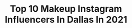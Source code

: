 ---
title: Top 10 Makeup Instagram Influencers In Dallas In 2021
description: >-
  Find top makeup Instagram influencers in Dallas in 2021. Most popular hashtags: #makeup #dallas #makeuplooks #dallasmua.
platform: Instagram
hits: 151
text_top: Identify the most popular Instagram profiles on inBeat.
text_bottom: Our database holds 151 Instagram influencers like this in Dallas, United States for you to pitch.
profiles:
  - username: "thaoweezy123"
    fullname: >-
      Thaoweezy123
    bio: >-
      ❤️Notpolish.com❤️ 💌thao1nguy3n@yahoo.com 🌴San Diego🌴 ⬇️YOUTUBE LINK ⬇️
    location: "United States"
    followers: 108506
    engagement: 181
    commentsToLikes: 0.105603
    id: ck14jhldckdym0i190evcdw3i
    verified: false
    hashtags: "#weddingideas, #nailstagram, #nailmagazine, #nailswag"
  - username: "victoriavixx"
    fullname: >-
      Victoria 💄
    bio: >-
      Dallas Texas @singletontattoo 📍 @ejaytattoo💚 @novalbernal 👧🏻 @ezrabernal 👶🏻 🙏🏼✝️
    location: "United States"
    followers: 5747
    engagement: 734
    commentsToLikes: 0.083211
    id: ck8t7duv8gfyl0j78btstqim1
    verified: false
    hashtags: "#dallas, #dallasmom, #blondehair, #makeuplooks"
  - username: "itsgoldenpiece"
    fullname: >-
      ＭΛＣＫΞＮＺΞΞ 🇯🇲
    bio: >-
      ✨CEO @itsgoldenpieceboutique ✨International Published Model MUA UNT’22 ✨Graphic Design @thegoldengraphics @touchedbygolden DTX📍
    location: "United States"
    followers: 4388
    engagement: 950
    commentsToLikes: 0.044272
    id: ck6u43g0g1gnj0j71prekiuss
    verified: false
    hashtags: "#makeupblogger, #bazaar, #bia, #makeupoftheday"
  - username: "valencarvajal94"
    fullname: >-
      𝑉𝑎𝑙𝑒𝑛𝑡𝑖𝑛𝑎 𝐶𝑎𝑟𝑣𝑎𝑗𝑎𝑙💕💕
    bio: >-
      𝒟𝒶𝓁𝓁𝒶𝓈 -𝒯𝒳🏠 Mom of two 👦🏻👧🏻 COLOMBIA-ESPAÑA-USA 🇨🇴🇪🇸🇺🇸 #latina#mom#texas#goodvibes
    location: "United States"
    followers: 20100
    engagement: 499
    commentsToLikes: 0.029075
    id: ckap91zw4qvo00i78m2cfbr8h
    verified: false
    hashtags: "#texas, #espan, #love, #dallas"
  - username: "ruby_avelar"
    fullname: >-
      Dallas Makeup Artist
    bio: >-
      ➖ DFW MUA 📍 ➖ Collab? 💕 DM me ➖ Texas Gal🌵 ➖ For booking DM client page @fabulousbyruby ➖ Subscribe to my YouTube channel🎥
    location: "United States"
    followers: 14619
    engagement: 1245
    commentsToLikes: 0.027232
    id: ck0vwcydet4zc0i19j7vc8kl9
    verified: false
    hashtags: "#bohowestern, #outfit, #dallas, #ootdfashion"
  - username: "e.g.beautystudio"
    fullname: >-
      Eloy Dallas Makeup Artist
    bio: >-
      Eloy Guerra Dallas 💄 Professional Makeup Artist 📷 Beauty Photographer 📩 Booking: bookingeloy@gmail.com
    location: "United States"
    followers: 19945
    engagement: 215
    commentsToLikes: 0.050355
    id: ck5zocpslq9ni0i14c359mfmv
    verified: false
    hashtags: "#dallasmua, #maccosmetics, #dallasmakeupartist, #makeupforblackwomen"
  - username: "thestyleride"
    fullname: >-
      M Λ Η I
    bio: >-
      Mom | Fashion | Beauty | Travel | YouTuber Email Me 📨- thestyleride@gmail.com 📍Dallas TX 🇺🇸 FB👤 | Snapchat👻 | twitter🐦: @thestyleride Blog👩🏼‍💻👇
    location: "United States"
    followers: 110185
    engagement: 162
    commentsToLikes: 0.114484
    id: ck5q9cqi1ag5l0i11frmsb2u9
    verified: false
    hashtags: "#miamibloggers, #aidanmattox, #luxuryblogger, #myapmoment"
  - username: "mirandaxsasha"
    fullname: >-
      𝙈𝙄𝙍𝘼𝙉𝘿𝘼 𝙎𝘼𝙎𝙃𝘼| MODEL| Dallas
    bio: >-
      Dallas, TX • 📍Montego Bay, JA MANAGED BY: @big_escada_ OWNER OF: @shopklassi FOLLOW & BOOK @beautyxsashaa 💎 #DallasModel
    location: "United States"
    followers: 21115
    engagement: 251
    commentsToLikes: 0.052955
    id: ck5c4ub5z24ex0i116ld2lx5a
    verified: false
    hashtags: "#creativeprocess, #likeforlikes, #photo, #happy"
  - username: "kassybby_mua"
    fullname: >-
      Kass
    bio: >-
      Makeup & fashion lover 💄💅🏻 Dallas Tx 📍/Jerécuaro Gto 🇲🇽 E-mail:kassrojas8@gmail.com Tik Tok 🌸 kassybby_mua Suscríbete a mi canal 🎥 🌸
    location: "United States"
    followers: 12998
    engagement: 871
    commentsToLikes: 0.072541
    id: ck8t5elgl9vvh0j784dzti33s
    verified: false
    hashtags: "#softglam, #fashionnova, #mexicana, #glamour"
  - username: "edelinfalcon"
    fullname: >-
      Edelin Y Falcon
    bio: >-
      TAMUK’24 ✞ Pr/Collab’s - email or DM 💌
    location: "United States"
    followers: 4619
    engagement: 1143
    commentsToLikes: 0.085616
    id: ck5zpeizysj2a0i14piotuf8t
    verified: false
    hashtags: "#sections, #latina, #photooftheday, #loveyourself"
---